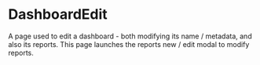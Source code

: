 # DashboardEdit

A page used to edit a dashboard - both modifying its name / metadata, and also its reports. This
page launches the reports new / edit modal to modify reports.
